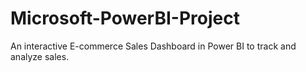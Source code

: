 # Microsoft-PowerBI-Project
An interactive E-commerce Sales Dashboard in Power BI to track and analyze sales.
